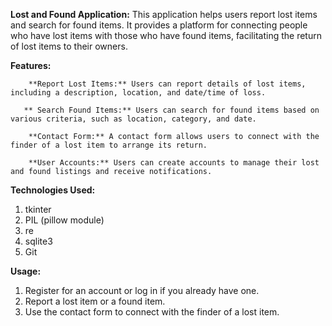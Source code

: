 **Lost and Found Application:**
        This application helps users report lost items and search for found items. It provides a platform for connecting people who have lost items with those who have found items, facilitating the return of lost items to their owners.



**Features:**

        **Report Lost Items:** Users can report details of lost items, including a description, location, and date/time of loss.

       ** Search Found Items:** Users can search for found items based on various criteria, such as location, category, and date.

        **Contact Form:** A contact form allows users to connect with the finder of a lost item to arrange its return.

        **User Accounts:** Users can create accounts to manage their lost and found listings and receive notifications.


**Technologies Used:**
1. tkinter
2. PIL (pillow module)
3. re
4. sqlite3
5. Git



**Usage:**
1. Register for an account or log in if you already have one.
2. Report a lost item or a found item.
3. Use the contact form to connect with the finder of a lost item.



